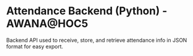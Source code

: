 # Attendance Backend (Python) - AWANA@HOC5
Backend API used to receive, store, and retrieve attendance info in JSON format for easy export.
